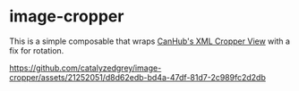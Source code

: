 # image-cropper
This is a simple composable that wraps [CanHub's XML Cropper View](https://github.com/CanHub/Android-Image-Cropper) with a fix for rotation. 



https://github.com/catalyzedgrey/image-cropper/assets/21252051/d8d62edb-bd4a-47df-81d7-2c989fc2d2db

